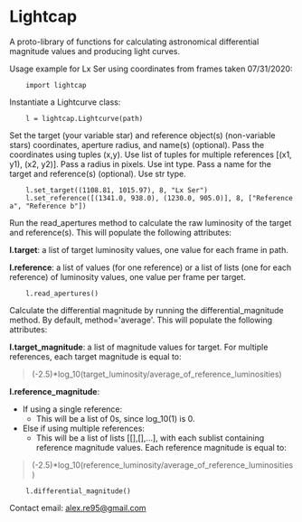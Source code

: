 # Lightcap
A proto-library of functions for calculating astronomical differential magnitude values and producing light curves.

Usage example for Lx Ser using coordinates from frames taken 07/31/2020:
```
    import lightcap
```
Instantiate a Lightcurve class:
```
    l = lightcap.Lightcurve(path)
```
Set the target (your variable star) and reference object(s) (non-variable stars) coordinates, aperture radius, and name(s) (optional).
Pass the coordinates using tuples (x,y). Use list of tuples for multiple references [(x1, y1), (x2, y2)].
Pass a radius in pixels. Use int type.
Pass a name for the target and reference(s) (optional). Use str type.
```
    l.set_target((1108.81, 1015.97), 8, "Lx Ser")
    l.set_reference([(1341.0, 938.0), (1230.0, 905.0)], 8, ["Reference a", "Reference b"])
```
Run the read_apertures method to calculate the raw luminosity of the target and reference(s).
This will populate the following attributes:

**l.target**: a list of target luminosity values, one value for each frame in path.

**l.reference**: a list of values (for one reference) or a list of lists (one for each reference) of luminosity values, one value per frame per target.
```
    l.read_apertures()
```
Calculate the differential magnitude by running the differential_magnitude method.
By default, method='average'. This will populate the following attributes:

**l.target_magnitude**: a list of magnitude values for target. For multiple references, each target magnitude is equal to:
> (-2.5)*log_10(target_luminosity/average_of_reference_luminosities)

**l.reference_magnitude**:
  - If using a single reference:
    - This will be a list of 0s, since log_10(1) is 0.
  - Else if using multiple references:
    - This will be a list of lists [[],[],...], with each sublist containing reference magnitude values. Each reference magnitude is equal to:
> (-2.5)*log_10(reference_luminosity/average_of_reference_luminosities)
```
    l.differential_magnitude()
```
Contact email: alex.re95@gmail.com
